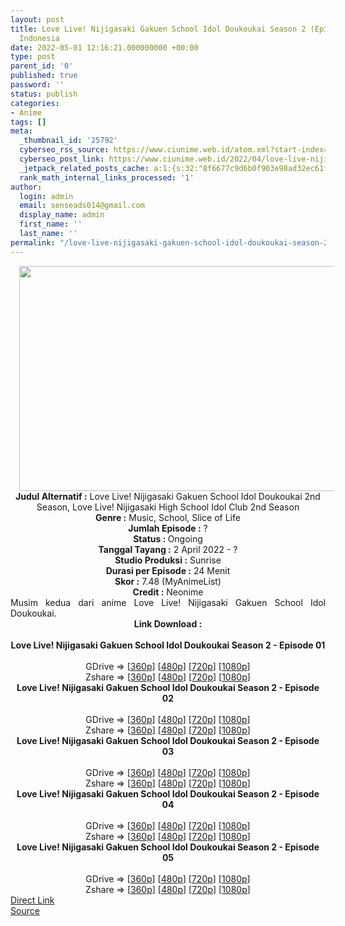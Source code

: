 ```yaml
---
layout: post
title: Love Live! Nijigasaki Gakuen School Idol Doukoukai Season 2 (Episode 05) Subtitle
  Indonesia
date: 2022-05-01 12:16:21.000000000 +00:00
type: post
parent_id: '0'
published: true
password: ''
status: publish
categories:
- Anime
tags: []
meta:
  _thumbnail_id: '25792'
  cyberseo_rss_source: https://www.ciunime.web.id/atom.xml?start-index=1
  cyberseo_post_link: https://www.ciunime.web.id/2022/04/love-live-nijigasaki-gakuen-school-idol.html
  _jetpack_related_posts_cache: a:1:{s:32:"8f6677c9d6b0f903e98ad32ec61f8deb";a:2:{s:7:"expires";i:1655517636;s:7:"payload";a:3:{i:0;a:1:{s:2:"id";i:26716;}i:1;a:1:{s:2:"id";i:26875;}i:2;a:1:{s:2:"id";i:26775;}}}}
  rank_math_internal_links_processed: '1'
author:
  login: admin
  email: senseads014@gmail.com
  display_name: admin
  first_name: ''
  last_name: ''
permalink: "/love-live-nijigasaki-gakuen-school-idol-doukoukai-season-2-episode-05-subtitle-indonesia/"
---
```

<div class="separator" style="clear: both; text-align: center;"><a href="https://blogger.googleusercontent.com/img/b/R29vZ2xl/AVvXsEjUId4FUEglAtTiLIqXNFQXaleqG9_w3HL0SxJ_AYqw48hu_QIcYRwHMs_KAZ5pERMI3QI_SNBL-RpbY-DPw7o0wyyy0N5cTHpLrhVf7WPDukegc-55TvYMTT9pcYIjqlpJHL8sFoFi9uOCrBzPW067LjidbpbXCJnAijXCEw3HVaSM61z4KIeAR_2m/s1280/Love%20Live!%20Nijigasaki%20Gakuen%20School%20Idol%20Doukoukai%20Season%202.png" style="margin-left: 1em; margin-right: 1em;"><img border="0" data-original-height="720" data-original-width="1280" height="360" src="{{ site.baseurl }}/assets/2022/05/Love%20Live!%20Nijigasaki%20Gakuen%20School%20Idol%20Doukoukai%20Season%202.png" width="640" /></a></div>
<div class="separator" style="clear: both; text-align: center;"></div>
<div style="text-align: center;"><b>Judul</b><b><b> Alternatif</b> :</b> Love Live! Nijigasaki Gakuen School Idol Doukoukai 2nd Season,&nbsp;Love Live! Nijigasaki High School Idol Club 2nd Season</div>
<div style="text-align: center;"><b><b>Genre :</b></b> Music, School, Slice of Life</div>
<div style="text-align: center;"><b>Jumlah Episode :</b> ?<br /><b>Status :&nbsp;</b>Ongoing<br /><b>Tanggal Tayang :</b> 2 April&nbsp;2022 - ?<br /><b>Studio Produksi :</b>&nbsp;Sunrise<br /><b>Durasi per Episode :</b> 24 Menit</div>
<div style="text-align: center;"><b>Skor :</b> 7.48 (MyAnimeList)</div>
<div style="text-align: center;"><b>Credit :</b>&nbsp;Neonime</div>
<div style="text-align: center;"></div>
<div style="text-align: justify;">Musim kedua dari anime&nbsp;Love Live! Nijigasaki Gakuen School Idol Doukoukai.</div>
<div style="text-align: justify;"></div>
<div style="text-align: justify;"></div>
<div style="text-align: center;">
<div style="text-align: center;">
<div style="text-align: left;">
<div style="text-align: center;"><b>Link Download :</b></div>
<div style="text-align: center;"><b><br /></b></div>
<div style="text-align: center;"><span style="text-align: left;"><b>Love Live! Nijigasaki Gakuen School Idol Doukoukai Season 2&nbsp;</b></span><b>- Episode 01</b></div>
<div style="text-align: center;"><b><br /></b></div>
<div style="text-align: center;">GDrive =&gt; [<a href="http://www.solidfiles.com/v/NV2DWx45aj35v" target="_blank" rel="noopener">360p</a>] [<a href="https://acefile.co/f/71650133/neonime_love-live-nijigasaki-gakuen-school-idol-doukoukai-s2-01-480p-zip" target="_blank" rel="noopener">480p</a>] [<a href="https://acefile.co/f/71650406/neonime_love-live-nijigasaki-gakuen-school-idol-doukoukai-s2-01-720p-zip" target="_blank" rel="noopener">720p</a>] [<a href="https://acefile.co/f/71651098/neonime_love-live-nijigasaki-gakuen-school-idol-doukoukai-s2-01-1080p-zip" target="_blank" rel="noopener">1080p</a>]</div>
<div style="text-align: center;">Zshare =&gt; [<a href="https://www57.zippyshare.com/v/cd7E7nNR/file.html" target="_blank" rel="noopener">360p</a>] [<a href="https://www38.zippyshare.com/v/2irIpFm9/file.html" target="_blank" rel="noopener">480p</a>] [<a href="https://www59.zippyshare.com/v/O4kHQkBA/file.html" target="_blank" rel="noopener">720p</a>] [<a href="https://www14.zippyshare.com/v/EFj7tWVV/file.html" target="_blank" rel="noopener">1080p</a>]</div>
<div style="text-align: center;"></div>
<div style="text-align: center;">
<div><span style="text-align: left;"><b>Love Live! Nijigasaki Gakuen School Idol Doukoukai Season 2&nbsp;</b></span><b>- Episode 02</b></div>
<div><b><br /></b></div>
<div>GDrive =&gt; [<a href="https://www.mp4upload.com/cy07pp8zeckp" target="_blank" rel="noopener">360p</a>] [<a href="https://acefile.co/f/72243429/neonime_love-live-nijigasaki-gakuen-school-idol-doukoukai-s2-02-480p-zip" target="_blank" rel="noopener">480p</a>] [<a href="https://acefile.co/f/72243748/neonime_love-live-nijigasaki-gakuen-school-idol-doukoukai-s2-02-720p-zip" target="_blank" rel="noopener">720p</a>] [<a href="https://acefile.co/f/72244127/neonime_love-live-nijigasaki-gakuen-school-idol-doukoukai-s2-02-1080p-zip" target="_blank" rel="noopener">1080p</a>]</div>
<div>Zshare =&gt; [<a href="https://www56.zippyshare.com/v/sjB9aqOf/file.html" target="_blank" rel="noopener">360p</a>] [<a href="https://www14.zippyshare.com/v/oL2UvlQB/file.html" target="_blank" rel="noopener">480p</a>] [<a href="https://www108.zippyshare.com/v/U3yc3GbW/file.html" target="_blank" rel="noopener">720p</a>] [<a href="https://www62.zippyshare.com/v/BwkKmM0w/file.html" target="_blank" rel="noopener">1080p</a>]</div>
<div></div>
<div>
<div><span style="text-align: left;"><b>Love Live! Nijigasaki Gakuen School Idol Doukoukai Season 2&nbsp;</b></span><b>- Episode 03</b></div>
<div><b><br /></b></div>
<div>GDrive =&gt; [<a href="http://www.solidfiles.com/v/ZZnLzWQXVn5DY" target="_blank" rel="noopener">360p</a>] [<a href="https://acefile.co/f/72800330/neonime_love_live__nijigasaki_gakuen_school_idol_doukoukai_s2_-_03-480p-zip" target="_blank" rel="noopener">480p</a>] [<a href="https://acefile.co/f/72800639/neonime_love_live__nijigasaki_gakuen_school_idol_doukoukai_s2_-_03-720p-zip" target="_blank" rel="noopener">720p</a>]&nbsp;[<a href="https://acefile.co/f/72801031/neonime_love_live__nijigasaki_gakuen_school_idol_doukoukai_s2_-_03-1080p-zip" target="_blank" rel="noopener">1080p</a>]</div>
<div>Zshare =&gt; [<a href="https://www61.zippyshare.com/v/xDyGYPoj/file.html" target="_blank" rel="noopener">360p</a>] [<a href="https://www76.zippyshare.com/v/Ho9uTdht/file.html" target="_blank" rel="noopener">480p</a>] [<a href="https://www40.zippyshare.com/v/SovedZYQ/file.html" target="_blank" rel="noopener">720p</a>]&nbsp;[<a href="https://www16.zippyshare.com/v/y1NzK08S/file.html" target="_blank" rel="noopener">1080p</a>]</div>
</div>
<div></div>
<div>
<div><span style="text-align: left;"><b>Love Live! Nijigasaki Gakuen School Idol Doukoukai Season 2&nbsp;</b></span><b>- Episode 04</b></div>
<div><b><br /></b></div>
<div>GDrive =&gt; [<a href="http://www.solidfiles.com/v/NVmgknjjxWX38" target="_blank" rel="noopener">360p</a>] [<a href="https://acefile.co/f/73307310/neonime_-love-live-nijigasaki-gakuen-school-idol-doukoukai-s2-04-480p-zip" target="_blank" rel="noopener">480p</a>] [<a href="https://acefile.co/f/73307715/neonime_-love-live-nijigasaki-gakuen-school-idol-doukoukai-s2-04-720p-zip" target="_blank" rel="noopener">720p</a>] [<a href="https://acefile.co/f/73308064/neonime_-love-live-nijigasaki-gakuen-school-idol-doukoukai-s2-04-1080p-zip" target="_blank" rel="noopener">1080p</a>]</div>
<div>Zshare =&gt; [<a href="https://www29.zippyshare.com/v/J2dV1k63/file.html" target="_blank" rel="noopener">360p</a>] [<a href="https://www30.zippyshare.com/v/lsrgvFrK/file.html" target="_blank" rel="noopener">480p</a>] [<a href="https://www112.zippyshare.com/v/IU2nWMIK/file.html" target="_blank" rel="noopener">720p</a>] [<a href="https://www104.zippyshare.com/v/xj9tjQBf/file.html" target="_blank" rel="noopener">1080p</a>]</div>
</div>
<div></div>
<div>
<div><span style="text-align: left;"><b>Love Live! Nijigasaki Gakuen School Idol Doukoukai Season 2&nbsp;</b></span><b>- Episode 05</b></div>
<div><b><br /></b></div>
<div>GDrive =&gt; [<a href="http://www.solidfiles.com/v/LKZB7AgdKWzaB" target="_blank" rel="noopener">360p</a>] [<a href="https://acefile.co/f/73842742/neonime_love-live-nijigasaki-gakuen-school-idol-doukoukai-s2-05-480p-zip" target="_blank" rel="noopener">480p</a>] [<a href="https://acefile.co/f/73843063/neonime_love-live-nijigasaki-gakuen-school-idol-doukoukai-s2-05-720p-zip" target="_blank" rel="noopener">720p</a>] [<a href="https://acefile.co/f/73843468/neonime_love-live-nijigasaki-gakuen-school-idol-doukoukai-s2-05-1080p-zip" target="_blank" rel="noopener">1080p</a>]</div>
<div>Zshare =&gt; [<a href="https://www92.zippyshare.com/v/p9cVAT44/file.html" target="_blank" rel="noopener">360p</a>] [<a href="https://www115.zippyshare.com/v/qXjsNYWD/file.html" target="_blank" rel="noopener">480p</a>] [<a href="https://www45.zippyshare.com/v/uuiiFwLO/file.html" target="_blank" rel="noopener">720p</a>] [<a href="https://www24.zippyshare.com/v/WBbNavim/file.html" target="_blank" rel="noopener">1080p</a>]</div>
</div>
</div>
</div>
</div>
</div>
<link rel="stylesheet" href="https://cdnjs.cloudflare.com/ajax/libs/font-awesome/4.7.0/css/font-awesome.min.css" />
<div class="divbtn"> <a href="https://handymansurrender.com/fihup8buzv?key=94550f7ce39444073321dde3b8782f97" class="btn"><i class="fa fa-download"></i> Direct Link</a> <br /><a href="https://www.ciunime.web.id/2022/04/love-live-nijigasaki-gakuen-school-idol.html">Source</a> </div>
